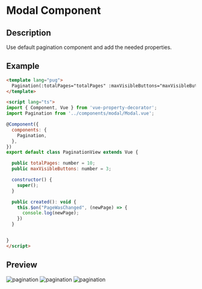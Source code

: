 # Modal Component


## Description
 Use default pagination component and add the needed properties.

## Example

```html
<template lang="pug">
  Pagination(:totalPages="totalPages" :maxVisibleButtons="maxVisibleButtons")
</template>

<script lang="ts">
import { Component, Vue } from 'vue-property-decorator';
import Pagination from '../components/modal/Modal.vue';

@Component({
  components: {
    Pagination,
  },
})
export default class PaginationView extends Vue {

  public totalPages: number = 10;
  public maxVisibleButtons: number = 3;

  constructor() {
    super();
  }

  public created(): void {
    this.$on("PageWasChanged", (newPage) => {
      console.log(newPage);
    })
  }


}
</script>
```

## Preview
![pagination](https://user-images.githubusercontent.com/26048095/91091631-8f60f880-e65f-11ea-9eef-84958862997b.png)
![pagination](https://user-images.githubusercontent.com/26048095/91092032-19a95c80-e660-11ea-82c2-8989e95597fc.png)
![pagination](https://user-images.githubusercontent.com/26048095/91092051-229a2e00-e660-11ea-801c-579429c1f19f.png)
